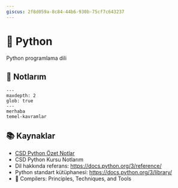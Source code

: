 ```yaml
---
giscus: 2f8d059a-8c84-44b6-930b-75cf7c643237
---
```


# 🐍 Python

Python programlama dili

## 📝 Notlarım

```{toctree}
---
maxdepth: 2
glob: true
---
merhaba
temel-kavramlar
```

## 📚 Kaynaklar

- [CSD Python Özet Notlar](https://github.com/CSD-1993/KursNotlari/blob/master/Python-OzetNotlar-Ornekler.txt)
- CSD Python Kursu Notlarım
- Dil hakkında referans: <https://docs.python.org/3/reference/>
- Python standart kütüphanesi: <https://docs.python.org/3/library/>
- 📖 Compilers: Principles, Techniques, and Tools
